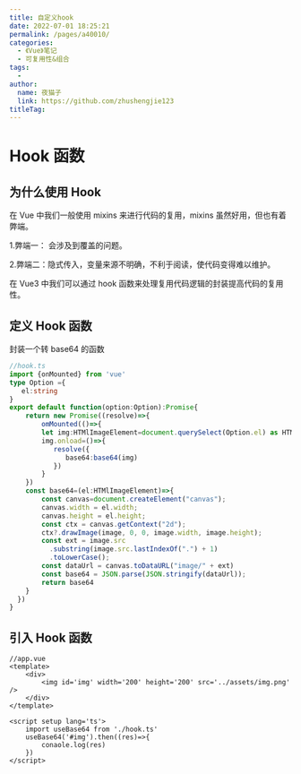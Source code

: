 ```yaml
---
title: 自定义hook
date: 2022-07-01 18:25:21
permalink: /pages/a40010/
categories:
  - 《Vue》笔记
  - 可复用性&组合
tags:
  - 
author: 
  name: 夜猫子
  link: https://github.com/zhushengjie123
titleTag: 
---
```

# Hook 函数

## 为什么使用 Hook

在 Vue 中我们一般使用 mixins 来进行代码的复用，mixins 虽然好用，但也有着弊端。

1.弊端一： 会涉及到覆盖的问题。

2.弊端二：隐式传入，变量来源不明确，不利于阅读，使代码变得难以维护。

在 Vue3 中我们可以通过 hook 函数来处理复用代码逻辑的封装提高代码的复用性。

## 定义 Hook 函数

封装一个转 base64 的函数

~~~typescript
//hook.ts
import {onMounted} from 'vue'
type Option ={
   el:string 
}
export default function(option:Option):Promise{
    return new Promise((resolve)=>{
        omMounted(()=>{
        let img:HTMlImageElement=document.querySelect(Option.el) as HTMlImageElement
        img.onload=()=>{
           resolve({
              base64:base64(img)
           }) 
        }       
	})
    const base64=(el:HTMlImageElement)=>{
        const canvas=document.createElement("canvas");
        canvas.width = el.width;
        canvas.height = el.height;
        const ctx = canvas.getContext("2d");
        ctx?.drawImage(image, 0, 0, image.width, image.height);
        const ext = image.src
          .substring(image.src.lastIndexOf(".") + 1)
          .toLowerCase();
        const dataUrl = canvas.toDataURL("image/" + ext)
        const base64 = JSON.parse(JSON.stringify(dataUrl));
        return base64
	}
  })
} 
~~~

## 引入 Hook 函数

~~~vue
//app.vue
<template>
	<div>
    	<img id='img' width='200' height='200' src='../assets/img.png' />
    </div>
</template>

<script setup lang='ts'>
    import useBase64 from './hook.ts'
    useBase64('#img').then((res)=>{
        conaole.log(res)
    })
</script>
~~~

